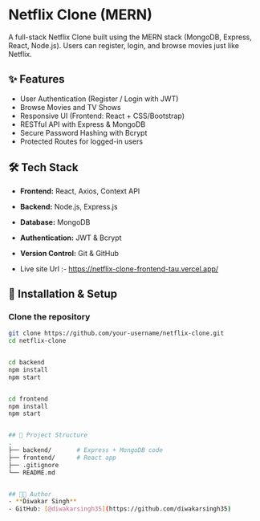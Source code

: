 # Netflix Clone (MERN)
A full-stack Netflix Clone built using the MERN stack (MongoDB, Express, React, Node.js).
Users can register, login, and browse movies just like Netflix.


## ✨ Features
- User Authentication (Register / Login with JWT)
- Browse Movies and TV Shows
- Responsive UI (Frontend: React + CSS/Bootstrap)
- RESTful API with Express & MongoDB
- Secure Password Hashing with Bcrypt
- Protected Routes for logged-in users


## 🛠️ Tech Stack
- **Frontend:** React, Axios, Context API
- **Backend:** Node.js, Express.js
- **Database:** MongoDB
- **Authentication:** JWT & Bcrypt
- **Version Control:** Git & GitHub

- Live site Url :- https://netflix-clone-frontend-tau.vercel.app/



## 🚀 Installation & Setup

### Clone the repository
```bash
git clone https://github.com/your-username/netflix-clone.git
cd netflix-clone


cd backend
npm install
npm start


cd frontend
npm install
npm start


## 📂 Project Structure
.
├── backend/       # Express + MongoDB code
├── frontend/      # React app
├── .gitignore
└── README.md


## 👨‍💻 Author
- **Diwakar Singh**
- GitHub: [@diwakarsingh35](https://github.com/diwakarsingh35)
